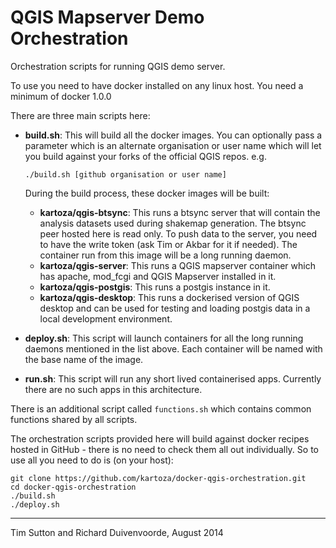 QGIS Mapserver Demo Orchestration
=================================

Orchestration scripts for running QGIS demo server.

To use you need to have docker installed on any linux host. You
need a minimum of docker 1.0.0

There are three main scripts here:

* **build.sh**: This will build all the docker images. 
  You can optionally pass a parameter which is an alternate organisation or
  user name which will let you build against your forks of the official QGIS
  repos. e.g.

  ``./build.sh [github organisation or user name]``
  
  During the build process, these docker images will be built:
  * **kartoza/qgis-btsync**: This runs a btsync server that will
    contain the analysis datasets used during shakemap generation. The btsync 
    peer hosted here is read only. To push data to the server, you need to 
    have the write token (ask Tim or Akbar for it if needed). The 
    container run from this image will be a long running daemon. 
  * **kartoza/qgis-server**: This runs a QGIS mapserver container 
    which has apache, mod_fcgi and QGIS Mapserver installed in it.
  * **kartoza/qgis-postgis**: This runs a postgis instance in it.
  * **kartoza/qgis-desktop**: This runs a dockerised version of QGIS desktop 
    and can be used for testing and loading postgis data in a local development 
    environment.
  
* **deploy.sh**: This script will launch containers for all the long running
  daemons mentioned in the list above. Each container will be named with
  the base name of the image.
 
* **run.sh**: This script will run any short lived containerised apps.
  Currently there are no such apps in this architecture.
  

There is an additional script called `functions.sh` which contains common
functions shared by all scripts.

The orchestration scripts provided here will build against docker recipes
hosted in GitHub - there is no need to check them all out individually. So 
to use all you need to do is (on your host):


```
git clone https://github.com/kartoza/docker-qgis-orchestration.git
cd docker-qgis-orchestration
./build.sh
./deploy.sh
```

--------

Tim Sutton and Richard Duivenvoorde, August 2014

